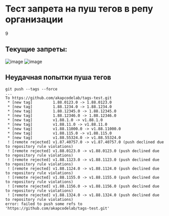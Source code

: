 # Тест запрета на пуш тегов в репу организации

9

## Текущие запреты:
![image](https://github.com/user-attachments/assets/006c6db4-c61e-44b1-9768-46b9ee3b9012)
![image](https://github.com/user-attachments/assets/16ed6720-8c0b-44ac-ab57-26df3b35d9e8)

## Неудачная попытки пуша тегов
```
git push --tags --force
...
To https://github.com/akapcodelab/tags-test.git
 * [new tag]         1.88.0123.0 -> 1.88.0123.0
 * [new tag]         1.88.1234.0 -> 1.88.1234.0
 * [new tag]         1.88.12345.0 -> 1.88.12345.0
 * [new tag]         1.88.12346.0 -> 1.88.12346.0
 * [new tag]         v1.88.1.0 -> v1.88.1.0
 * [new tag]         v1.88.11.0 -> v1.88.11.0
 * [new tag]         v1.88.11000.0 -> v1.88.11000.0
 * [new tag]         v1.88.115.0 -> v1.88.115.0
 * [new tag]         v1.88.55324.0 -> v1.88.55324.0
 ! [remote rejected] v1.87.40757.0 -> v1.87.40757.0 (push declined due to repository rule violations)
 ! [remote rejected] v1.88.0123.0 -> v1.88.0123.0 (push declined due to repository rule violations)
 ! [remote rejected] v1.88.1123.0 -> v1.88.1123.0 (push declined due to repository rule violations)
 ! [remote rejected] v1.88.1124.0 -> v1.88.1124.0 (push declined due to repository rule violations)
 ! [remote rejected] v1.88.1155.0 -> v1.88.1155.0 (push declined due to repository rule violations)
 ! [remote rejected] v1.88.1156.0 -> v1.88.1156.0 (push declined due to repository rule violations)
 ! [remote rejected] v1.88.1324.0 -> v1.88.1324.0 (push declined due to repository rule violations)
error: failed to push some refs to 'https://github.com/akapcodelab/tags-test.git'
```
